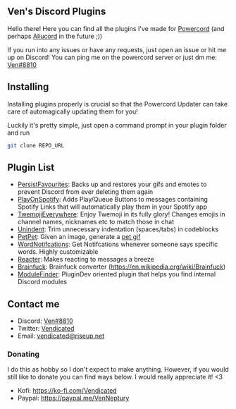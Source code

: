 ## Ven's Discord Plugins

Hello there! Here you can find all the plugins I've made for [Powercord](https://powercord.dev/) (and perhaps [Aliucord](https://github.com/Aliucord/Aliucord) in the future ;))

If you run into any issues or have any requests, just open an issue or hit me up on Discord! 
You can ping me on the powercord server or just dm me: [Ven#8810](https://discord.com/users/343383572805058560)

## Installing

Installing plugins properly is crucial so that the Powercord Updater can take care of automagically updating them for you!

Luckily it's pretty simple, just open a command prompt in your plugin folder and run
```sh
git clone REPO_URL
```

## Plugin List

- [PersistFavourites](https://github.com/VenPlugs/PersistFavourites): Backs up and restores your gifs and emotes to prevent Discord from ever deleting them again
- [PlayOnSpotify](https://github.com/VenPlugs/PowercordPlayOnSpotify): Adds Play/Queue Buttons to messages containing Spotify Links that will automatically play them in your Spotify app
- [TwemojiEverywhere](https://github.com/VenPlugs/PowercordTwemojiEverywhere): Enjoy Twemoji in its fully glory! Changes emojis in channel names, nicknames etc to match those in chat
- [Unindent](https://github.com/VenPlugs/Unindent): Trim unnecessary indentation (spaces/tabs) in codeblocks
- [PetPet](https://github.com/VenPlugs/petpet): Given an image, generate a [pet gif](https://media.discordapp.net/attachments/769715970502557727/857765131320819712/petpet.gif)
- [WordNotifcations](https://github.com/VenPlugs/PowercordWordNotifications): Get Notifcations whenever someone says specific words. Highly customizable
- [Reacter](https://github.com/VenPlugs/PowercordReacter): Makes reacting to messages a breeze
- [Brainfuck](https://github.com/VenPlugs/powercord-brainfuck): Brainfuck converter (https://en.wikipedia.org/wiki/Brainfuck)
- [ModuleFinder](https://github.com/VenPlugs/PowercordModuleFinder): PluginDev oriented plugin that helps you find internal Discord modules 

## Contact me

- Discord: [Ven#8810](https://discord.com/users/343383572805058560)
- Twitter: [Vendicated](https://twitter.com/Vendicated)
- Email: [vendicated@riseup.net](mailto:Vendicated%20&lt;vendicated@riseup.net&gt;)

### Donating
I do this as hobby so I don't expect to make anything. However, if you would still like to donate you can find ways below. I would really appreciate it! <3

- Kofi: https://ko-fi.com/Vendicated
- Paypal: https://paypal.me/VenNeptury
